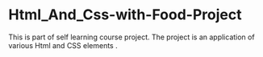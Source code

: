 # Html_And_Css-with-Food-Project
This is part of  self learning course project. The project is an application of  various Html and CSS elements .
